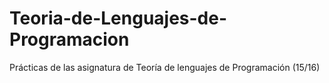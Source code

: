 # Teoria-de-Lenguajes-de-Programacion
Prácticas de las asignatura de Teoría de lenguajes de Programación (15/16)
